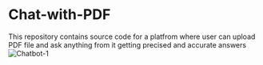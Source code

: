 # Chat-with-PDF
This repository contains source code for a platfrom where user can upload PDF file and ask anything from it getting precised and accurate answers
![Chatbot-1](https://github.com/Harshpandey22/Chat-with-PDF/assets/135162038/2c37c59a-f21c-4b3e-a849-8dcb2b7a6dde)
